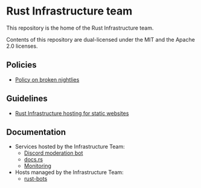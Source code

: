 # Rust Infrastructure team

This repository is the home of the Rust Infrastructure team.

Contents of this repository are dual-licensed under the MIT and the Apache 2.0
licenses.

## Policies

* [Policy on broken nightlies](policies/broken-nightlies.md)

## Guidelines

* [Rust Infrastructure hosting for static websites](guidelines/static-websites.md)

## Documentation

* Services hosted by the Infrastructure Team:
  * [Discord moderation bot](docs/services/discord-mods-bot.md)
  * [docs.rs](docs/services/docs-rs.md)
  * [Monitoring](docs/services/monitoring.md)
* Hosts managed by the Infrastructure Team:
  * [rust-bots](docs/hosts/rust-bots.md)
